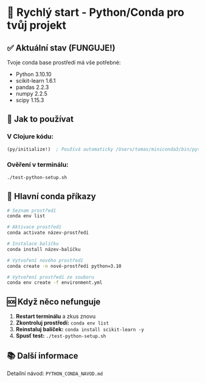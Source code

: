 # 🚀 Rychlý start - Python/Conda pro tvůj projekt

## ✅ Aktuální stav (FUNGUJE!)
Tvoje conda base prostředí má vše potřebné:
- Python 3.10.10
- scikit-learn 1.6.1  
- pandas 2.2.3
- numpy 2.2.5
- scipy 1.15.3

## 🎯 Jak to používat

### V Clojure kódu:
```clojure
(py/initialize!)  ; Používá automaticky /Users/tomas/miniconda3/bin/python
```

### Ověření v terminálu:
```bash
./test-python-setup.sh
```

## 🔧 Hlavní conda příkazy

```bash
# Seznam prostředí
conda env list

# Aktivace prostředí  
conda activate název-prostředí

# Instalace balíčku
conda install název-balíčku

# Vytvoření nového prostředí
conda create -n nové-prostředí python=3.10

# Vytvoření prostředí ze souboru
conda env create -f environment.yml
```

## 🆘 Když něco nefunguje

1. **Restart terminálu** a zkus znovu
2. **Zkontroluj prostředí:** `conda env list`
3. **Reinstaluj balíček:** `conda install scikit-learn -y`
4. **Spusť test:** `./test-python-setup.sh`

## 📚 Další informace
Detailní návod: `PYTHON_CONDA_NAVOD.md`
